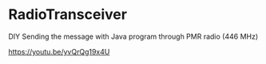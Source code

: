 # RadioTransceiver
DIY Sending the message with Java program through PMR radio (446 MHz)

https://youtu.be/yvQrQg19x4U
